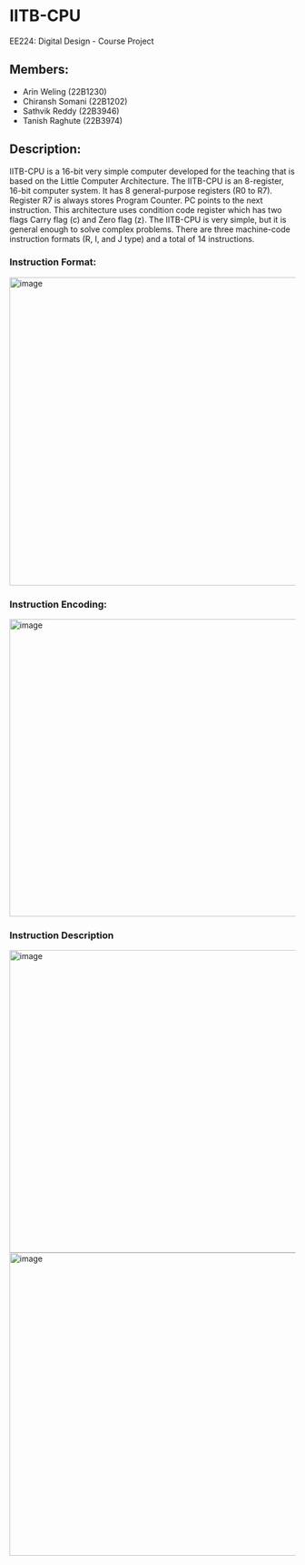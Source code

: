 # IITB-CPU
EE224: Digital Design - Course Project
## Members:
- Arin Weling (22B1230)
- Chiransh Somani (22B1202)
- Sathvik Reddy (22B3946)
- Tanish Raghute (22B3974)
## Description:
IITB-CPU is a 16-bit very simple computer developed for the teaching that is based on the Little Computer Architecture. The IITB-CPU is an 8-register, 16-bit computer system. It has 8 general-purpose registers (R0 to R7). Register R7 is always stores Program Counter. PC points to the next instruction. This architecture uses condition code register which has two flags Carry flag (c) and Zero flag (z). The IITB-CPU is very simple, but it is general enough to solve complex problems. There are three machine-code instruction formats (R, I, and J type) and a total of 14 instructions.
### Instruction Format:
<img width="542" alt="image" src="https://github.com/Cove1/IITB-CPU/assets/126225172/d6aab1a4-2aa1-4b15-a32d-1d5d1f82008d">


### Instruction Encoding:
<img width="523" alt="image" src="https://github.com/Cove1/IITB-CPU/assets/126225172/409cc94e-3eeb-4792-8e7f-1f000fd21b8b">


### Instruction Description
<img width="532" alt="image" src="https://github.com/Cove1/IITB-CPU/assets/126225172/a233dc4a-84f5-4a8c-b597-81e7ba317da0">
<img width="533" alt="image" src="https://github.com/Cove1/IITB-CPU/assets/126225172/7bae5869-dddb-41ee-9561-75044a2a5b17">


